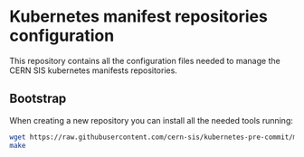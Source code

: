# Kubernetes manifest repositories configuration

This repository contains all the configuration files needed to manage the CERN SIS kubernetes manifests repositories.

## Bootstrap

When creating a new repository you can install all the needed tools running:

```bash
wget https://raw.githubusercontent.com/cern-sis/kubernetes-pre-commit/main/Makefile
make
```
